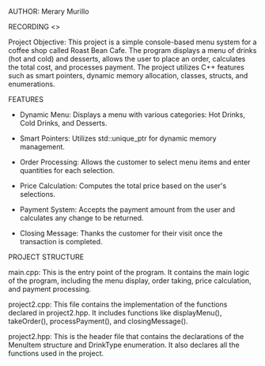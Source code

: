 AUTHOR: Merary Murillo

RECORDING <>

Project Objective: This project is a simple console-based menu system 
for a coffee shop called Roast Bean Cafe. The program displays a menu 
of drinks (hot and cold) and desserts, allows the user to place an 
order, calculates the total cost, and processes payment. The project 
utilizes C++ features such as smart pointers, dynamic memory 
allocation, classes, structs, and enumerations.



FEATURES

 - Dynamic Menu: Displays a menu with various categories: Hot Drinks, Cold Drinks, and Desserts.
 
- Smart Pointers: Utilizes std::unique_ptr for dynamic memory management.

- Order Processing: Allows the customer to select menu items and enter quantities for each selection.

- Price Calculation: Computes the total price based on the user's selections.

- Payment System: Accepts the payment amount from the user and calculates any change to be returned.

- Closing Message: Thanks the customer for their visit once the transaction is completed.



PROJECT STRUCTURE

  main.cpp:
This is the entry point of the program.
It contains the main logic of the program, including the menu display, order taking, price calculation, and payment processing.


  project2.cpp:
This file contains the implementation of the functions declared in project2.hpp.
It includes functions like displayMenu(), takeOrder(), processPayment(), and closingMessage().


  project2.hpp:
This is the header file that contains the declarations of the MenuItem structure and DrinkType enumeration.
It also declares all the functions used in the project.
